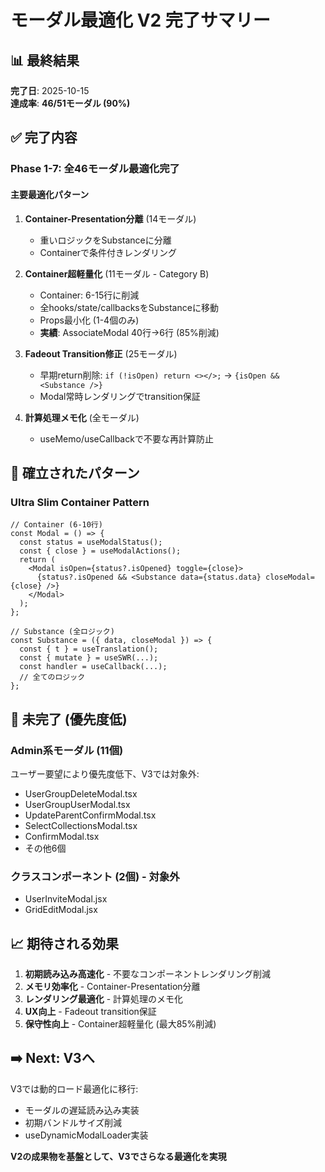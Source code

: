 # モーダル最適化 V2 完了サマリー

## 📊 最終結果

**完了日**: 2025-10-15  
**達成率**: **46/51モーダル (90%)**

## ✅ 完了内容

### Phase 1-7: 全46モーダル最適化完了

#### 主要最適化パターン
1. **Container-Presentation分離** (14モーダル)
   - 重いロジックをSubstanceに分離
   - Containerで条件付きレンダリング
   
2. **Container超軽量化** (11モーダル - Category B)
   - Container: 6-15行に削減
   - 全hooks/state/callbacksをSubstanceに移動
   - Props最小化 (1-4個のみ)
   - **実績**: AssociateModal 40行→6行 (85%削減)

3. **Fadeout Transition修正** (25モーダル)
   - 早期return削除: `if (!isOpen) return <></>;` → `{isOpen && <Substance />}`
   - Modal常時レンダリングでtransition保証

4. **計算処理メモ化** (全モーダル)
   - useMemo/useCallbackで不要な再計算防止

## 🎯 確立されたパターン

### Ultra Slim Container Pattern
```tsx
// Container (6-10行)
const Modal = () => {
  const status = useModalStatus();
  const { close } = useModalActions();
  return (
    <Modal isOpen={status?.isOpened} toggle={close}>
      {status?.isOpened && <Substance data={status.data} closeModal={close} />}
    </Modal>
  );
};

// Substance (全ロジック)
const Substance = ({ data, closeModal }) => {
  const { t } = useTranslation();
  const { mutate } = useSWR(...);
  const handler = useCallback(...);
  // 全てのロジック
};
```

## 🔶 未完了 (優先度低)

### Admin系モーダル (11個)
ユーザー要望により優先度低下、V3では対象外:
- UserGroupDeleteModal.tsx
- UserGroupUserModal.tsx
- UpdateParentConfirmModal.tsx
- SelectCollectionsModal.tsx
- ConfirmModal.tsx
- その他6個

### クラスコンポーネント (2個) - 対象外
- UserInviteModal.jsx
- GridEditModal.jsx

## 📈 期待される効果

1. **初期読み込み高速化** - 不要なコンポーネントレンダリング削減
2. **メモリ効率化** - Container-Presentation分離
3. **レンダリング最適化** - 計算処理のメモ化
4. **UX向上** - Fadeout transition保証
5. **保守性向上** - Container超軽量化 (最大85%削減)

## ➡️ Next: V3へ

V3では動的ロード最適化に移行:
- モーダルの遅延読み込み実装
- 初期バンドルサイズ削減
- useDynamicModalLoader実装

**V2の成果物を基盤として、V3でさらなる最適化を実現**

